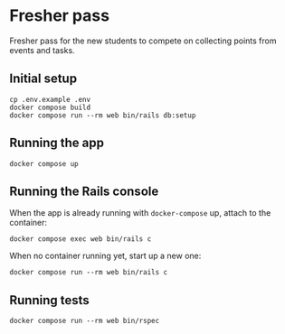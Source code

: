 # Fresher pass

Fresher pass for the new students to compete on collecting points from events and tasks.

## Initial setup
```
cp .env.example .env
docker compose build
docker compose run --rm web bin/rails db:setup
```

## Running the app
```
docker compose up
```

## Running the Rails console
When the app is already running with `docker-compose` up, attach to the container:
```
docker compose exec web bin/rails c
```

When no container running yet, start up a new one:
```
docker compose run --rm web bin/rails c
```

## Running tests
```
docker compose run --rm web bin/rspec
```

